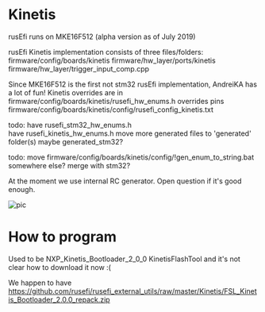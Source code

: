 # Kinetis

rusEfi runs on MKE16F512 (alpha version as of July 2019)

rusEfi Kinetis implementation consists of three files/folders:
  firmware/config/boards/kinetis
  firmware/hw_layer/ports/kinetis
  firmware/hw_layer/trigger_input_comp.cpp
  

Since MKE16F512 is the first not stm32 rusEfi implementation, AndreiKA has a lot of fun!
Kinetis overrides are in
   firmware/config/boards/kinetis/rusefi_hw_enums.h overrides pins
   firmware/config/boards/kinetis/config/rusefi_config_kinetis.txt
   
todo:
have rusefi_stm32_hw_enums.h   
have rusefi_kinetis_hw_enums.h
move more generated files to 'generated' folder(s)
maybe generated_stm32?

todo: 
move firmware/config/boards/kinetis/config/!gen_enum_to_string.bat somewhere else? merge with stm32?

At the moment we use internal RC generator. Open question if it's good enough.

![pic](https://raw.githubusercontent.com/wiki/rusefi/rusefi_documentation/Hardware/Deucalion/Deucalion_0_1_half_assembled.jpg)

# How to program

Used to be NXP_Kinetis_Bootloader_2_0_0 KinetisFlashTool and it's not clear how to download it now :(

We happen to have https://github.com/rusefi/rusefi_external_utils/raw/master/Kinetis/FSL_Kinetis_Bootloader_2.0.0_repack.zip
